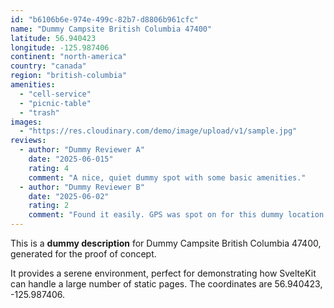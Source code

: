 ```yaml
---
id: "b6106b6e-974e-499c-82b7-d8806b961cfc"
name: "Dummy Campsite British Columbia 47400"
latitude: 56.940423
longitude: -125.987406
continent: "north-america"
country: "canada"
region: "british-columbia"
amenities:
  - "cell-service"
  - "picnic-table"
  - "trash"
images:
  - "https://res.cloudinary.com/demo/image/upload/v1/sample.jpg"
reviews:
  - author: "Dummy Reviewer A"
    date: "2025-06-015"
    rating: 4
    comment: "A nice, quiet dummy spot with some basic amenities."
  - author: "Dummy Reviewer B"
    date: "2025-06-02"
    rating: 2
    comment: "Found it easily. GPS was spot on for this dummy location."
---
```


This is a **dummy description** for Dummy Campsite British Columbia 47400, generated for the proof of concept.

It provides a serene environment, perfect for demonstrating how SvelteKit can handle a large number of static pages. The coordinates are 56.940423, -125.987406.
